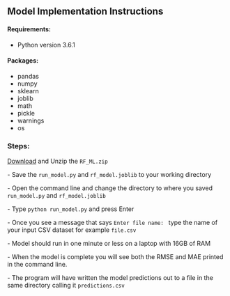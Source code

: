 ## Model Implementation Instructions
#### Requirements:
 * Python version 3.6.1

#### Packages:
 * pandas
 * numpy
 * sklearn
 * joblib
 * math
 * pickle
 * warnings
 * os
### Steps:
[Download](https://www.dropbox.com/s/edjdce9c2mj4d7z/RF_ML.zip?dl=0) and Unzip the `RF_ML.zip`  

 \- Save the `run_model.py`  and `rf_model.joblib` to your working directory  

 \- Open the command line and change the directory to where you saved `run_model.py`  and `rf_model.joblib`  

 \- Type `python run_model.py` and press Enter

 \- Once you see a message that says `Enter file name: ` type the name of your input CSV dataset for example `file.csv`  

 \- Model should run in one minute or less on a laptop with 16GB of RAM

 \- When the model is complete you will see both the RMSE and MAE printed in the command line.  
 
 \- The program will have written the model predictions out to a file in the same directory calling it `predictions.csv`
